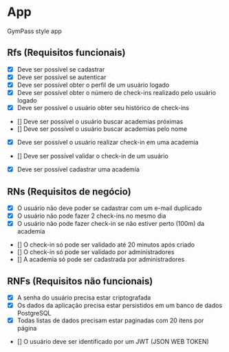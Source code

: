 # App

GymPass style app

## Rfs (Requisitos funcionais)

- [x] Deve ser possível se cadastrar
- [x] Deve ser possível se autenticar
- [x] Deve ser possível obter o perfil de um usuário logado
- [x] Deve ser possível obter o número de check-ins realizado pelo usuário logado
- [x] Deve ser possível o usuário obter seu histórico de check-ins
- [] Deve ser possível o usuário buscar academias próximas
- [] Deve ser possível o usuário buscar academias pelo nome
- [x] Deve ser possível o usuário realizar check-in em uma academia
- [] Deve ser possível validar o check-in de um usuário
- [x] Deve ser possível cadastrar uma academia

## RNs (Requisitos de negócio)

- [x] O usuário não deve poder se cadastrar com um e-mail duplicado
- [x] O usuário não pode fazer 2 check-ins no mesmo dia
- [x] O usuário não pode fazer check-in se não estiver perto (100m) da academia
- [] O check-in só pode ser validado até 20 minutos após criado
- [] O check-in só pode ser validado por administradores
- [] A academia só pode ser cadastrada por administradores

## RNFs (Requisitos não funcionais)

- [x] A senha do usuário precisa estar criptografada
- [x] Os dados da aplicação precisa estar persistidos em um banco de dados PostgreSQL
- [x] Todas listas de dados precisam estar paginadas com 20 itens por página
- [] O usuário deve ser identificado por um JWT (JSON WEB TOKEN)